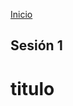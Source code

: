 <!-- No borrar o modificar -->
[Inicio](./index.md)

## Sesión 1 


<!-- Su documentación aquí -->


# titulo







